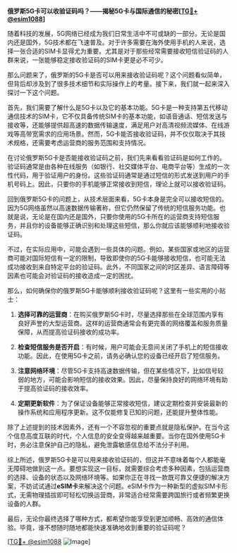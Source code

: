 **俄罗斯5G卡可以收验证码吗？——揭秘5G卡与国际通信的秘密[[TG💪+ @esim1088](https://t.me/s/esim1088)]**

随着科技的发展，5G网络已经成为我们日常生活中不可或缺的一部分。无论是国内还是国外，5G技术都在飞速普及。对于许多需要在海外使用手机的人来说，选择一张合适的SIM卡显得尤为重要。尤其是对于那些经常需要接收短信验证码的人群来说，一张能够稳定接收验证码的SIM卡更是必不可少。

那么问题来了，俄罗斯的5G卡是否可以用来接收验证码呢？这个问题看似简单，但背后却涉及到了很多技术细节和实际操作上的考量。接下来，我们就一起来深入探讨一下这个问题。

首先，我们需要了解什么是5G卡以及它的基本功能。5G卡是一种支持第五代移动通信技术的SIM卡，它不仅具备传统SIM卡的基本功能，如语音通话、短信发送与接收等，还能够提供超高速的数据传输速度，满足用户对高清视频流媒体、在线游戏等高带宽需求的应用场景。然而，5G卡能否接收验证码，并不仅仅取决于其技术规格，还需要考虑运营商的服务范围和支持情况。

在讨论俄罗斯5G卡是否能接收验证码之前，我们先来看看验证码是如何工作的。验证码通常是由各种在线服务（如银行、社交媒体平台、电商平台等）生成的一次性代码，用于验证用户的身份。这些验证码通常是通过短信的形式发送到用户的手机号码上。因此，只要你的手机能够正常接收到短信，理论上就可以接收验证码。

回到俄罗斯5G卡的问题上，从技术层面来看，5G卡本身是完全可以接收短信的。因为5G网络虽然以高速数据传输著称，但它仍然保留了传统的短信服务功能。也就是说，无论是在国内还是国外，只要你使用的5G卡所在的运营商支持短信服务，并且你的设备能够正确识别和处理这些短信，那么你就应该能够顺利地接收验证码。

不过，在实际应用中，可能会遇到一些具体的问题。例如，某些国家或地区的运营商可能对国际短信有一定的限制，导致即使你的5G卡能够接收短信，也可能无法成功接收到来自特定平台的验证码。此外，不同国家之间的时区差异、语言障碍等因素也可能会对验证码的接收造成一定的困扰。

那么，如何确保你的俄罗斯5G卡能够顺利接收验证码呢？这里有一些实用的小贴士：

1. **选择可靠的运营商**：在购买俄罗斯5G卡时，尽量选择那些在全球范围内享有良好声誉的大型运营商。这样的运营商通常会有更完善的网络覆盖和服务质量保障，从而提高验证码接收的成功率。

2. **检查短信服务是否开启**：有时候，用户可能会无意间关闭了手机上的短信接收功能。因此，在使用5G卡之前，请务必确认您的设备已经开启了短信服务。

3. **注意网络环境**：尽管5G卡支持高速数据传输，但在某些情况下，比如信号较弱的地方，可能会影响短信的接收效果。因此，尽量保持良好的网络环境有助于提高验证码的接收效率。

4. **定期更新软件**：为了保证设备能够正常接收短信，建议定期检查并安装最新的操作系统和应用程序更新。这不仅能修复已知的问题，还能提升整体性能。

除了上述提到的技术因素外，还有一个不容忽视的重要点就是隐私保护。在当今这个信息高度互联的时代，个人信息的安全变得越来越重要。当你在国外使用5G卡时，务必注意保护自己的隐私，避免泄露敏感信息给不法分子利用。

综上所述，俄罗斯5G卡是可以用来接收验证码的，但这并不意味着每个人都能毫无障碍地做到这一点。要想实现这一目标，就需要综合考虑多种因素，包括运营商的选择、设备的状态以及网络环境等。如果你正在寻找一款既可靠又便捷的解决方案，不妨试试通过**eSIM卡**来解决这个问题。eSIM卡作为一种新型的虚拟SIM卡形式，无需物理插拔即可轻松切换运营商，非常适合经常需要跨国旅行或者频繁更换设备的人群。

最后，无论你最终选择了哪种方式，都希望你能享受到更加顺畅、高效的通信体验。毕竟，谁不想随时随地都能快速准确地收到重要的验证码呢？

[[TG💪+ @esim1088](https://t.me/s/esim1088) ![Image](https://i.postimg.cc/4NQfJmqS/Snipaste-2025-05-13-00-14-12.png)]